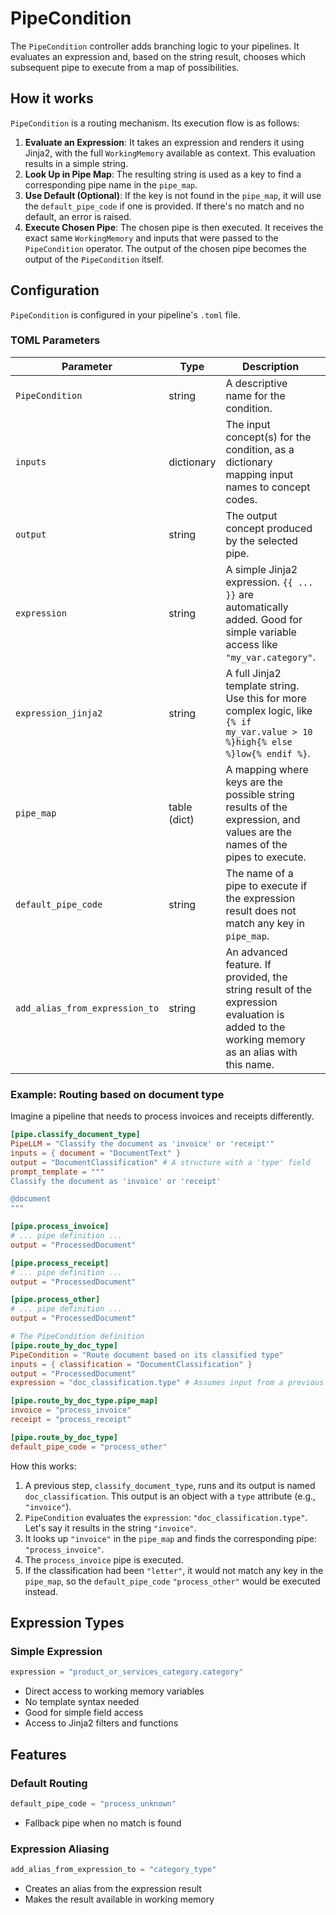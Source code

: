 # PipeCondition

The `PipeCondition` controller adds branching logic to your pipelines. It evaluates an expression and, based on the string result, chooses which subsequent pipe to execute from a map of possibilities.

## How it works

`PipeCondition` is a routing mechanism. Its execution flow is as follows:

1.  **Evaluate an Expression**: It takes an expression and renders it using Jinja2, with the full `WorkingMemory` available as context. This evaluation results in a simple string.
2.  **Look Up in Pipe Map**: The resulting string is used as a key to find a corresponding pipe name in the `pipe_map`.
3.  **Use Default (Optional)**: If the key is not found in the `pipe_map`, it will use the `default_pipe_code` if one is provided. If there's no match and no default, an error is raised.
4.  **Execute Chosen Pipe**: The chosen pipe is then executed. It receives the exact same `WorkingMemory` and inputs that were passed to the `PipeCondition` operator. The output of the chosen pipe becomes the output of the `PipeCondition` itself.

## Configuration

`PipeCondition` is configured in your pipeline's `.toml` file.

### TOML Parameters

| Parameter                      | Type           | Description                                                                                                                                              | Required                       |
| ------------------------------ | -------------- | -------------------------------------------------------------------------------------------------------------------------------------------------------- | ------------------------------ |
| `PipeCondition`                | string         | A descriptive name for the condition.                                                                           | Yes                            |
| `inputs`                       | dictionary     | The input concept(s) for the condition, as a dictionary mapping input names to concept codes.                                                     | Yes                            |
| `output`                       | string         | The output concept produced by the selected pipe.                                                | Yes                            |
| `expression`                   | string         | A simple Jinja2 expression. `{{ ... }}` are automatically added. Good for simple variable access like `"my_var.category"`.                                | Yes (or `expression_jinja2`)   |
| `expression_jinja2`            | string         | A full Jinja2 template string. Use this for more complex logic, like `{% if my_var.value > 10 %}high{% else %}low{% endif %}`.                           | Yes (or `expression`)          |
| `pipe_map`                     | table (dict)   | A mapping where keys are the possible string results of the expression, and values are the names of the pipes to execute.                                  | Yes                            |
| `default_pipe_code`            | string         | The name of a pipe to execute if the expression result does not match any key in `pipe_map`.                                                             | No                             |
| `add_alias_from_expression_to` | string         | An advanced feature. If provided, the string result of the expression evaluation is added to the working memory as an alias with this name.               | No                             |

### Example: Routing based on document type

Imagine a pipeline that needs to process invoices and receipts differently.

```toml
[pipe.classify_document_type]
PipeLLM = "Classify the document as 'invoice' or 'receipt'"
inputs = { document = "DocumentText" }
output = "DocumentClassification" # A structure with a 'type' field
prompt_template = """
Classify the document as 'invoice' or 'receipt'

@document
"""

[pipe.process_invoice]
# ... pipe definition ...
output = "ProcessedDocument"

[pipe.process_receipt]
# ... pipe definition ...
output = "ProcessedDocument"

[pipe.process_other]
# ... pipe definition ...
output = "ProcessedDocument"

# The PipeCondition definition
[pipe.route_by_doc_type]
PipeCondition = "Route document based on its classified type"
inputs = { classification = "DocumentClassification" }
output = "ProcessedDocument"
expression = "doc_classification.type" # Assumes input from a previous step was named 'doc_classification'

[pipe.route_by_doc_type.pipe_map]
invoice = "process_invoice"
receipt = "process_receipt"

[pipe.route_by_doc_type]
default_pipe_code = "process_other"
```

How this works:
1.  A previous step, `classify_document_type`, runs and its output is named `doc_classification`. This output is an object with a `type` attribute (e.g., `"invoice"`).
2.  `PipeCondition` evaluates the `expression`: `"doc_classification.type"`. Let's say it results in the string `"invoice"`.
3.  It looks up `"invoice"` in the `pipe_map` and finds the corresponding pipe: `"process_invoice"`.
4.  The `process_invoice` pipe is executed.
5.  If the classification had been `"letter"`, it would not match any key in the `pipe_map`, so the `default_pipe_code` `"process_other"` would be executed instead.

## Expression Types

### Simple Expression
```python
expression = "product_or_services_category.category"
```

- Direct access to working memory variables
- No template syntax needed
- Good for simple field access
- Access to Jinja2 filters and functions

## Features

### Default Routing
```python
default_pipe_code = "process_unknown"
```

- Fallback pipe when no match is found

### Expression Aliasing
```python
add_alias_from_expression_to = "category_type"
```

- Creates an alias from the expression result
- Makes the result available in working memory
